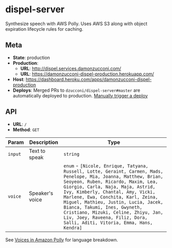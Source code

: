 # dispel-server

Synthesize speech with AWS Polly. Uses AWS S3 along with object expiration lifecycle rules for caching.

## Meta

* **State**: production
* **Production**:
  * **URL**: http://dispel.services.damonzucconi.com/
  * **URL**: https://damonzucconi-dispel-production.herokuapp.com/
* **Host**: https://dashboard.heroku.com/apps/damonzucconi-dispel-production
* **Deploys**: Merged PRs to `dzucconi/dispel-server#master` are automatically deployed to production. [Manually trigger a deploy](https://dashboard.heroku.com/apps/damonzucconi-dispel-production/deploy/github)
## API

* **URL**: `/`
* **Method**: `GET`

| Param   | Description     | Type                                                                                                                                                                                                                                                                                                                                                                                                                                                           |
| ------- | --------------- | -------------------------------------------------------------------------------------------------------------------------------------------------------------------------------------------------------------------------------------------------------------------------------------------------------------------------------------------------------------------------------------------------------------------------------------------------------------- |
| `input` | Text to speak   | `string`                                                                                                                                                                                                                                                                                                                                                                                                                                                       |
| `voice` | Speaker's voice | `enum` - `[Nicole, Enrique, Tatyana, Russell, Lotte, Geraint, Carmen, Mads, Penelope, Mia, Joanna, Matthew, Brian, Seoyeon, Ruben, Ricardo, Maxim, Lea, Giorgio, Carla, Naja, Maja, Astrid, Ivy, Kimberly, Chantal, Amy, Vicki, Marlene, Ewa, Conchita, Karl, Zeina, Miguel, Mathieu, Justin, Lucia, Jacek, Bianca, Takumi, Ines, Gwyneth, Cristiano, Mizuki, Celine, Zhiyu, Jan, Liv, Joey, Raveena, Filiz, Dora, Salli, Aditi, Vitoria, Emma, Hans, Kendra]` |

See [Voices in Amazon Polly](https://docs.aws.amazon.com/polly/latest/dg/voicelist.html) for language breakdown.
